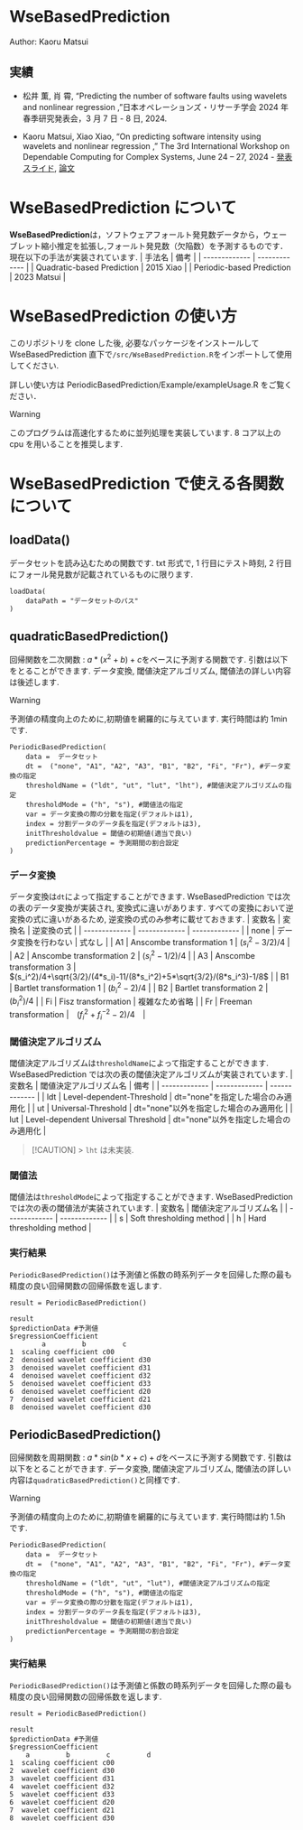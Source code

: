 # WseBasedPrediction

Author: Kaoru Matsui

## 実績

- 松井 薫, 肖 霄, “Predicting the number of software faults using wavelets and nonlinear regression ,”日本オペレーションズ・リサーチ学会 2024 年春季研究発表会，3 月 7 日 - 8 日, 2024.

- Kaoru Matsui, Xiao Xiao, “On predicting software intensity using wavelets and nonlinear regression ,” The 3rd International Workshop on Dependable Computing for Complex Systems, June 24 – 27, 2024 - [発表スライド](https://drive.google.com/file/d/1YU_mzj9MkPr99nMFulSWOj3QVM9BrbDL/view?usp=drive_link), [論文](https://www.computer.org/csdl/proceedings-article/dsn-w/2024/957200a021/1ZNTmnn46ac)

# WseBasedPrediction について

**WseBasedPrediction**は，ソフトウェアフォールト発見数データから，ウェーブレット縮小推定を拡張し,フォールト発見数（欠陥数）を予測するものです．
現在以下の手法が実装されています.
| 手法名 | 備考 |
| ------------- | ------------- |
| Quadratic-based Prediction | 2015 Xiao |
| Periodic-based Prediction | 2023 Matsui |

# WseBasedPrediction の使い方

このリポジトリを clone した後, 必要なパッケージをインストールして WseBasedPrediction 直下で`/src/WseBasedPrediction.R`をインポートして使用してください.

詳しい使い方は PeriodicBasedPrediction/Example/exampleUsage.R をご覧ください．

> [!WARNING]
> このプログラムは高速化するために並列処理を実装しています. 8 コア以上の cpu を用いることを推奨します.

# WseBasedPrediction で使える各関数について

## loadData()

データセットを読み込むための関数です. txt 形式で, 1 行目にテスト時刻, 2 行目にフォール発見数が記載されているものに限ります.

```
loadData(
    dataPath = "データセットのパス"
)
```

## quadraticBasedPrediction()

回帰関数を二次関数 : $`a*(x^2+b)+c`$をベースに予測する関数です. 引数は以下をとることができます. データ変換, 閾値決定アルゴリズム, 閾値法の詳しい内容は後述します.

> [!WARNING]
> 予測値の精度向上のために,初期値を網羅的に与えています. 実行時間は約 1min です.

```
PeriodicBasedPrediction(
    data =  データセット
    dt =  ("none", "A1", "A2", "A3", "B1", "B2", "Fi", "Fr"), #データ変換の指定
    thresholdName = ("ldt", "ut", "lut", "lht"), #閾値決定アルゴリズムの指定
    thresholdMode = ("h", "s"), #閾値法の指定
    var = データ変換の際の分散を指定(デフォルトは1),
    index = 分割データのデータ長を指定(デフォルトは3),
    initThresholdvalue = 閾値の初期値(適当で良い)
    predictionPercentage = 予測期間の割合設定
)
```

### データ変換

データ変換は`dt`によって指定することができます. WseBasedPrediction では次の表のデータ変換が実装され, 変換式に違いがあります. すべての変換において逆変換の式に違いがあるため, 逆変換の式のみ参考に載せておきます.
| 変数名 | 変換名 | 逆変換の式 |
| ------------- | ------------- | ------------- |
| none | データ変換を行わない | 式なし |
| A1 | Anscombe transformation 1 | $`(s_i^2-3/2)/4`$ |
| A2 | Anscombe transformation 2 | $`(s_i^2-1/2)/4`$ |
| A3 | Anscombe transformation 3 | $`(s_i^2)/4+\sqrt{3/2}/(4*s_i)-11/(8*s_i^2)+5*\sqrt{3/2}/(8*s_i^3)-1/8`$ |
| B1 | Bartlet transformation 1 | $`(b_i^2-2)/4`$ |
| B2 | Bartlet transformation 2 | $`(b_i^2)/4`$ |
| Fi | Fisz transformation | 複雑なため省略 |
| Fr | Freeman transformation |　$`(f_i^2+f_i^{-2}-2)/4`$　|

### 閾値決定アルゴリズム

閾値決定アルゴリズムは`thresholdName`によって指定することができます. WseBasedPrediction では次の表の閾値決定アルゴリズムが実装されています.
| 変数名 | 閾値決定アルゴリズム名 | 備考 |
| ------------- | ------------- | ------------- |
| ldt | Level-dependent-Threshold | dt="none"を指定した場合のみ適用化 |
| ut | Universal-Threshold | dt="none"以外を指定した場合のみ適用化 |
| lut | Level-dependent Universal Threshold | dt="none"以外を指定した場合のみ適用化 |

> [!CAUTION] > `lht` は未実装.

### 閾値法

閾値法は`thresholdMode`によって指定することができます. WseBasedPrediction では次の表の閾値法が実装されています.
| 変数名 | 閾値決定アルゴリズム名 |
| ------------- | ------------- |
| s | Soft thresholding method |
| h | Hard thresholding method |

### 実行結果

`PeriodicBasedPrediction()`は予測値と係数の時系列データを回帰した際の最も精度の良い回帰関数の回帰係数を返します.

```
result = PeriodicBasedPrediction()

result
$predictionData #予測値
$regressionCoefficient
        a         b         c
1  scaling coefficient c00
2  denoised wavelet coefficient d30
3  denoised wavelet coefficient d31
4  denoised wavelet coefficient d32
5  denoised wavelet coefficient d33
6  denoised wavelet coefficient d20
7  denoised wavelet coefficient d21
8  denoised wavelet coefficient d30
```

## PeriodicBasedPrediction()

回帰関数を周期関数 : $`a*sin(b*x+c)+d`$をベースに予測する関数です. 引数は以下をとることができます. データ変換, 閾値決定アルゴリズム, 閾値法の詳しい内容は`quadraticBasedPrediction()`と同様です.

> [!WARNING]
> 予測値の精度向上のために,初期値を網羅的に与えています. 実行時間は約 1.5h です.

```
PeriodicBasedPrediction(
    data =  データセット
    dt =  ("none", "A1", "A2", "A3", "B1", "B2", "Fi", "Fr"), #データ変換の指定
    thresholdName = ("ldt", "ut", "lut"), #閾値決定アルゴリズムの指定
    thresholdMode = ("h", "s"), #閾値法の指定
    var = データ変換の際の分散を指定(デフォルトは1),
    index = 分割データのデータ長を指定(デフォルトは3),
    initThresholdvalue = 閾値の初期値(適当で良い)
    predictionPercentage = 予測期間の割合設定
)
```

### 実行結果

`PeriodicBasedPrediction()`は予測値と係数の時系列データを回帰した際の最も精度の良い回帰関数の回帰係数を返します.

```
result = PeriodicBasedPrediction()

result
$predictionData #予測値
$regressionCoefficient
    a         b         c         d
1  scaling coefficient c00
2  wavelet coefficient d30
3  wavelet coefficient d31
4  wavelet coefficient d32
5  wavelet coefficient d33
6  wavelet coefficient d20
7  wavelet coefficient d21
8  wavelet coefficient d30
```
